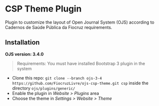 # CSP Theme Plugin

Plugin to customize the layout of Open Journal System (OJS) according to Cadernos de Saúde Pública da Fiocruz requirements.


## Installation

**OJS version: 3.4.0**

> Requirements: You must have installed Bootstrap 3 plugin in the system

- Clone this repo: ``git clone --branch ojs-3-4 https://github.com/FiocruzLivre/ojs-csp-theme.git csp`` inside the directory ``ojs/plugins/generic/
``
- Enable the plugin in _Website > Plugins_ area
- Choose the theme in _Settings > Website > Theme_


